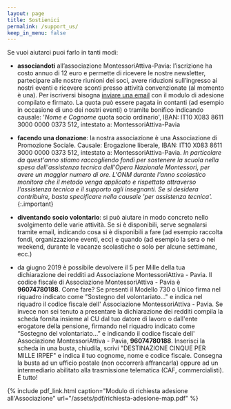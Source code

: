 ```yaml
---
layout: page
title: Sostienici
permalink: /support_us/
keep_in_menu: false
---
```


Se vuoi aiutarci puoi farlo in tanti modi:

* **associandoti** all’associazione MontessoriAttiva-Pavia: l’iscrizione ha costo annuo di 12 euro e permette di ricevere le nostre newsletter, partecipare alle nostre riunioni dei soci, avere riduzioni sull’ingresso ai nostri eventi e ricevere sconti presso attività convenzionate (al momento è una). Per iscriversi bisogna [inviare una email](mailto:comunicazioni@montessoriattiva-pavia.it) con il modulo di adesione compilato e firmato. La quota può essere pagata in contanti (ad esempio in occasione di uno dei nostri eventi) o tramite bonifico indicando causale: '*Nome e Cognome* quota socio ordinario', IBAN: IT10 X083 8611 3000 0000 0373 512, intestato a: MontessoriAttiva-Pavia

* **facendo una donazione**: la nostra associazione è una Associazione di Promozione Sociale. Causale: Erogazione liberale, IBAN: IT10 X083 8611 3000 0000 0373 512, intestato a: MontessoriAttiva-Pavia. *In particolare da quest'anno stiamo raccogliendo fondi per sostenere la scuola nella spesa dell'assistenza tecnica dell'Opera Nazionale Montessori, per avere un maggior numero di ore. L'ONM durante l'anno scolastico monitora che il metodo venga applicato e rispettato attraverso l'assistenza tecnica e il supporto agli insegnanti. Se si desidera contribuire, basta specificare nella causale 'per assistenza tecnica'.*{:.important}

* **diventando socio volontario**: si può aiutare in modo concreto nello svolgimento delle varie attività. Se si è disponibili, serve segnalarsi tramite email, indicando cosa si è disponibili a fare (ad esempio raccolta fondi, organizzazione eventi, ecc) e quando (ad esempio la sera o nei weekend, durante le vacanze scolastiche o solo per alcune settimane, ecc.)

* da giugno 2019 è possibile devolvere il 5 per Mille della tua dichiarazione dei redditi ad Associazione MontessoriAttiva - Pavia. Il codice fiscale di Associazione MontessoriAttiva - Pavia è **96074780188**. Come fare? Se presenti il Modello 730 o Unico firma nel riquadro indicato come "Sostegno del volontariato…" e indica nel riquadro il codice fiscale dell' Associazione MontessoriAttiva - Pavia. Se invece non sei tenuto a presentare la dichiarazione dei redditi compila la scheda fornita insieme al CU dal tuo datore di lavoro o dall'ente erogatore della pensione, firmando nel riquadro indicato come “Sostegno del volontariato…” e indicando il codice fiscale dell' Associazione MontessoriAttiva - Pavia, **96074780188**. Inserisci la scheda in una busta, chiudila, scrivi "DESTINAZIONE CINQUE PER MILLE IRPEF" e indica il tuo cognome, nome e codice fiscale. Consegna la busta ad un ufficio postale (non occorrerà affrancarla) oppure ad un intermediario abilitato alla trasmissione telematica (CAF, commercialisti). È tutto!


{% include pdf_link.html caption="Modulo di richiesta adesione all'Associazione" url="/assets/pdf/richiesta-adesione-map.pdf" %}
